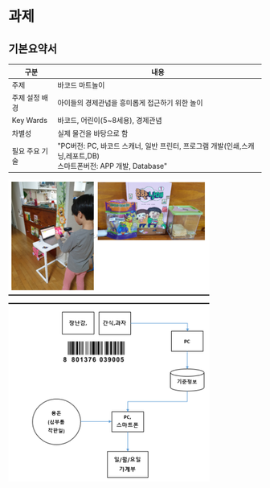 # 과제

## 기본요약서
 
 구분 | 내용
 ---------- | ----------
주제	| 바코드 마트놀이
주제 설정 배경	| 아이들의 경제관념을 흥미롭게 접근하기 위한 놀이
Key Wards	| 바코드, 어린이(5~8세용), 경제관념
차별성	| 실제 물건을 바탕으로 함
필요 주요 기술	| "PC버전: PC, 바코드 스캐너, 일반 프린터, 프로그램 개발(인쇄,스캐닝,레포트,DB) <br>스마트폰버전: APP 개발, Database"

<p align="left" margin=100>  
<img src="https://github.com/ByeongKeun/Industrial-AI/blob/master/images/BarcodeMart.png"  width="400" height="600">
</p>
